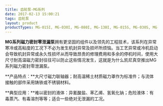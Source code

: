 ```yaml
---
title: 齿轮泵-MG系列
date: 2017-02-13 15:00:21
tags: 齿轮泵
layout: product
productTypes: MG-015I, MG-030I, MG-080I, MG-130I, MG-015S, MG-030S, MG-080S<br>(了解更多信息请查看下载中心)
---
```


**MG系列磁力密封零泄漏泵**拥有更坚固的组件以及领先的工程技术，该系列在异常寒冷或高粘度的工况下不必为发生机封异常及损坏所烦恼。当工艺异常或冷机启动会导致机封异常或永久性损坏从而导致昂贵的修理费用和多余的停机时间，使用大尺寸耐高温磁力密封往往可以防止这些情况发生，这就是为什么凯尼真空推出MG系列磁力密封零泄漏泵。

**产品特点：**大尺寸磁力联轴器；耐高温稀土材质磁力罩作为标准件；与流体接触的部件采用铸铁或不锈钢材料。

**典型应用：**难以密封的液体：异氰酸盐、苯乙烯、氢氧化钠；危险液体：有毒蒸汽、有毒溶剂等等；适合一些绝对无泄漏的工况。